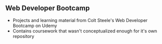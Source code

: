 ## Web Developer Bootcamp
- Projects and learning material from Colt Steele's Web Developer Bootcamp on Udemy
- Contains coursework that wasn't conceptualized enough for it's own repository
